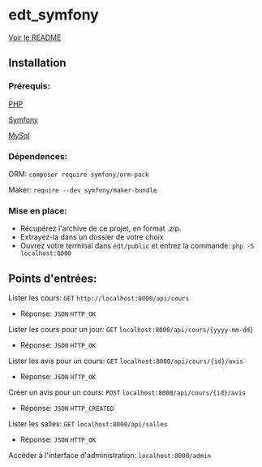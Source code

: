 # edt_symfony

[Voir le README](https://github.com/TanguyKerdevez/edt_symfony)

## Installation

### Prérequis: 

[PHP](https://www.php.net/manual/fr/install.php)

[Symfony](https://symfony.com/doc/current/setup.html)

[MySql](https://dev.mysql.com/downloads/installer)

### Dépendences:

ORM: ```composer require symfony/orm-pack```

Maker: ```require --dev symfony/maker-bundle```

### Mise en place:

- Récupérez l'archive de ce projet, en format .zip.
- Extrayez-la dans un dossier de votre choix
- Ouvrez votre terminal dans ```edt/public``` et entrez la commande: ```php -S localhost:8000```

## Points d'entrées:

Lister les cours: ```GET``` ```http://localhost:8000/api/cours```
- Réponse: ```JSON``` ```HTTP_OK```

Lister les cours pour un jour: ```GET``` ```localhost:8000/api/cours/{yyyy-mm-dd}``` 
- Réponse: ```JSON``` ```HTTP_OK```

Lister les avis pour un cours: ```GET``` ```localhost:8000/api/cours/{id}/avis``` 
- Réponse: ```JSON``` ```HTTP_OK```

Créer un avis pour un cours: ```POST``` ```localhost:8000/api/cours/{id}/avis``` 
- Réponse: ```JSON``` ```HTTP_CREATED```

Lister les salles: ```GET``` ```localhost:8000/api/salles``` 
- Réponse: ```JSON``` ```HTTP_OK```

Accéder à l'interface d'administration: ```localhost:8000/admin```
